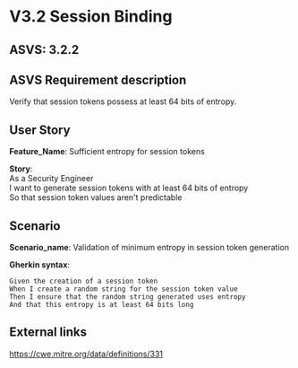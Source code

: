 # V3.2 Session Binding

## ASVS: 3.2.2

## ASVS Requirement description

Verify that session tokens possess at least 64 bits of entropy.

## User Story

**Feature_Name**: Sufficient entropy for session tokens

**Story**:\
As a Security Engineer\
I want to generate session tokens with at least 64 bits of entropy\
So that session token values aren't predictable

## Scenario

**Scenario_name**: Validation of minimum entropy in session token generation

**Gherkin syntax**:

```gherkin
Given the creation of a session token
When I create a random string for the session token value
Then I ensure that the random string generated uses entropy
And that this entropy is at least 64 bits long
```


## External links

<https://cwe.mitre.org/data/definitions/331>